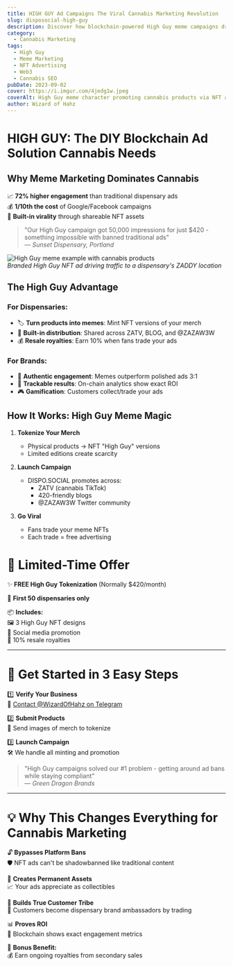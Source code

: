 ```yaml
---
title: HIGH GUY Ad Campaigns The Viral Cannabis Marketing Revolution
slug: disposocial-high-guy
description: Discover how blockchain-powered High Guy meme campaigns drive 10X more engagement than traditional cannabis advertising
category:
  - Cannabis Marketing
tags:
  - High Guy
  - Meme Marketing
  - NFT Advertising
  - Web3
  - Cannabis SEO
pubDate: 2023-09-02
cover: https://i.imgur.com/4jedg1w.jpeg
coverAlt: High Guy meme character promoting cannabis products via NFT ads
author: Wizard of Hahz
---
```


# HIGH GUY: The DIY Blockchain Ad Solution Cannabis Needs

## Why Meme Marketing Dominates Cannabis

📈 **72% higher engagement** than traditional dispensary ads  
💰 **1/10th the cost** of Google/Facebook campaigns  
🔗 **Built-in virality** through shareable NFT assets  

> "Our High Guy campaign got 50,000 impressions for just $420 - something impossible with banned traditional ads"  
> — *Sunset Dispensary, Portland*

![High Guy meme example with cannabis products](https://i.imgur.com/hoKEvUo.jpeg)  
*Branded High Guy NFT ad driving traffic to a dispensary's ZADDY location*

## The High Guy Advantage

### For Dispensaries:
- 🏷️ **Turn products into memes**: Mint NFT versions of your merch
- 🚀 **Built-in distribution**: Shared across ZATV, BLOG, and @ZAZAW3W
- 💰 **Resale royalties**: Earn 10% when fans trade your ads

### For Brands:
- 🌱 **Authentic engagement**: Memes outperform polished ads 3:1
- 🔗 **Trackable results**: On-chain analytics show exact ROI
- 🎮 **Gamification**: Customers collect/trade your ads

## How It Works: High Guy Meme Magic

1. **Tokenize Your Merch**  
   - Physical products → NFT "High Guy" versions  
   - Limited editions create scarcity  

2. **Launch Campaign**  
   - DISPO.SOCIAL promotes across:  
     - ZATV (cannabis TikTok)  
     - 420-friendly blogs  
     - @ZAZAW3W Twitter community  

3. **Go Viral**  
   - Fans trade your meme NFTs  
   - Each trade = free advertising  


# 🚀 Limited-Time Offer

✨ **FREE High Guy Tokenization** (Normally $420/month)  

🎯 **First 50 dispensaries only**  

📦 **Includes:**  
🖼️ 3 High Guy NFT designs  
📢 Social media promotion  
💸 10% resale royalties  

---

# 🏁 Get Started in 3 Easy Steps

1️⃣ **Verify Your Business**  
📲 [Contact @WizardOfHahz on Telegram](https://t.me/hahznft)  

2️⃣ **Submit Products**  
📸 Send images of merch to tokenize  

3️⃣ **Launch Campaign**  
🛠️ We handle all minting and promotion  

> "High Guy campaigns solved our #1 problem - getting around ad bans while staying compliant"  
> — *Green Dragon Brands*  

---

# 💡 Why This Changes Everything for Cannabis Marketing

🔓 **Bypasses Platform Bans**  
🛡️ NFT ads can't be shadowbanned like traditional content  

💎 **Creates Permanent Assets**  
📈 Your ads appreciate as collectibles  

🤝 **Builds True Customer Tribe**  
🔄 Customers become dispensary brand ambassadors by trading  

📊 **Proves ROI**  
🔗 Blockchain shows exact engagement metrics  

🎯 **Bonus Benefit:**  
💰 Earn ongoing royalties from secondary sales  